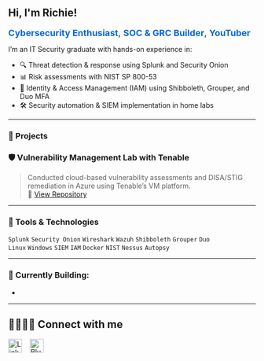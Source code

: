<h2>Hi, I'm Richie!</h2>

<span style="font-size: 18px;">
  <a href="https://github.com/IamMufasa" style="text-decoration: none; color: #0366d6;"><b>Cybersecurity Enthusiast</b></a>,
  <a href="https://github.com/IamMufasa?tab=repositories" style="text-decoration: none; color: #0366d6;"><b>SOC & GRC Builder</b></a>,
  <a href="https://youtube.com/@TechRichieOut" style="text-decoration: none; color: #0366d6;"><b>YouTuber</b></a>
</span>

I’m an IT Security graduate with hands-on experience in:
- 🔍 Threat detection & response using Splunk and Security Onion
- 📊 Risk assessments with NIST SP 800-53
- 🔐 Identity & Access Management (IAM) using Shibboleth, Grouper, and Duo MFA
- 🛠️ Security automation & SIEM implementation in home labs

---

### 💼 Projects
### 🛡️ Vulnerability Management Lab with Tenable  
> Conducted cloud-based vulnerability assessments and DISA/STIG remediation in Azure using Tenable’s VM platform.  
📁 [View Repository](https://github.com/IamMufasa/Vulnerability-Management-Lab-with-Tenable)

---

### 🧰 Tools & Technologies
`Splunk` `Security Onion` `Wireshark` `Wazuh` `Shibboleth` `Grouper` `Duo`  
`Linux` `Windows` `SIEM` `IAM` `Docker` `NIST` `Nessus` `Autopsy`

---

### 🎯 Currently Building:
- 

---

## 🫱🏾‍🫲🏼 Connect with me

[<img src="https://img.icons8.com/ios-filled/50/000000/linkedin.png" width="28" alt="LinkedIn" />](https://www.linkedin.com/in/richardakpan)
&nbsp;&nbsp;
[<img src="https://cdn.simpleicons.org/bluesky/000000" width="28" alt="Bluesky" />](https://bsky.app/profile/hellorichie.bsky.social)


